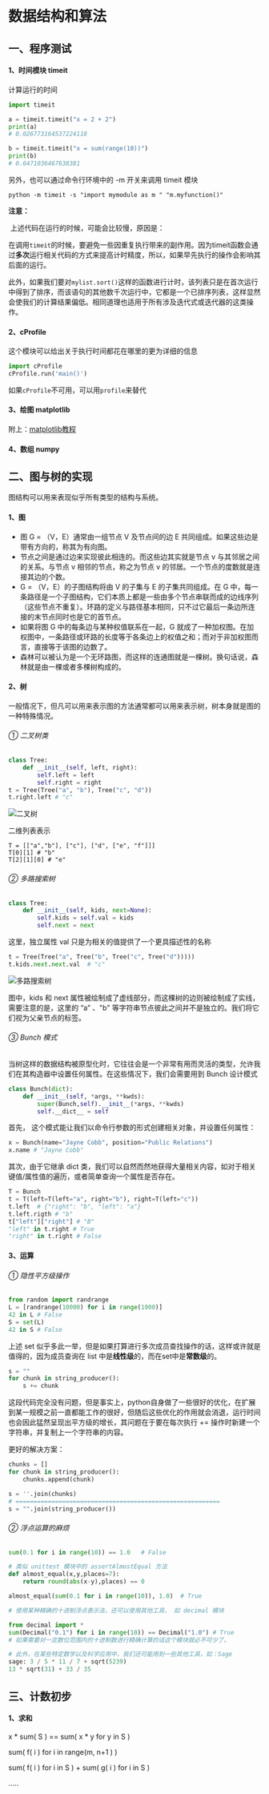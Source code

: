 # 数据结构和算法

## 一、程序测试

#### 1、时间模块 timeit

计算运行的时间

```python
import timeit

a = timeit.timeit("x = 2 + 2")
print(a)
# 0.026773164537224118

b = timeit.timeit("x = sum(range(10))")
print(b)
# 0.6471036467638381
```

另外，也可以通过命令行环境中的 -m 开关来调用 timeit 模块

`python -m timeit -s "import mymodule as m " "m.myfunction()"`

**注意：**

​	上述代码在运行的时候，可能会比较慢，原因是：

​	在调用`timeit`的时候，要避免一些因重复执行带来的副作用。因为timeit函数会通过**多次**运行相关代码的方式来提高计时精度，所以，如果早先执行的操作会影响其后面的运行。

​	此外，如果我们要对`mylist.sort()`这样的函数进行计时，该列表只是在首次运行中得到了排序，而该语句的其他数千次运行中，它都是一个已排序列表，这样显然会使我们的计算结果偏低。相同道理也适用于所有涉及迭代式或迭代器的这类操作。

#### 2、cProfile

这个模块可以给出关于执行时间都花在哪里的更为详细的信息

```python
import cProfile
cProfile.run('main()')
```

如果`cProfile`不可用，可以用`profile`来替代

#### 3、绘图 matplotlib

附上：[matplotlib教程](https://blog.csdn.net/qq_34337272/article/details/79555544)

#### 4、数组 numpy



## 二、图与树的实现

图结构可以用来表现似乎所有类型的结构与系统。

#### 1、图

- 图 G = （V，E）通常由一组节点 V 及节点间的边 E 共同组成。如果这些边是带有方向的，称其为有向图。
- 节点之间是通过边来实现彼此相连的。而这些边其实就是节点 v 与其邻居之间的关系。与节点 v 相邻的节点，称之为节点 v 的邻居。一个节点的度数就是连接其边的个数。
- G = （V，E）的子图结构将由 V 的子集与 E 的子集共同组成。在 G 中，每一条路径是一个子图结构，它们本质上都是一些由多个节点串联而成的边线序列（这些节点不重复）。环路的定义与路径基本相同，只不过它最后一条边所连接的末节点同时也是它的首节点。
- 如果将图 G 中的每条边与某种权值联系在一起，G 就成了一种加权图。在加权图中，一条路径或环路的长度等于各条边上的权值之和；而对于非加权图而言，直接等于该图的边数了。
- 森林可以被认为是一个无环路图，而这样的连通图就是一棵树。换句话说，森林就是由一棵或者多棵树构成的。

#### 2、树

一般情况下，但凡可以用来表示图的方法通常都可以用来表示树，树本身就是图的一种特殊情况。

###### ① 二叉树类

```python
class Tree:
    def __init__(self, left, right):
        self.left = left
        self.right = right
t = Tree(Tree("a", "b"), Tree("c", "d"))
t.right.left # "c"
```

![二叉树](..\img\二叉树.png)

二维列表表示

```
T = [["a","b"], ["c"], ["d", ["e", "f"]]]
T[0][1] # "b"
T[2][1][0] # "e"
```

###### ② 多路搜索树

```python
class Tree:
    def __init__(self, kids, next=None):
        self.kids = self.val = kids
        self.next = next
```

这里，独立属性 val 只是为相关的值提供了一个更具描述性的名称

```python
t = Tree(Tree("a", Tree("b", Tree("c", Tree("d")))))
t.kids.next.next.val  # "c"
```

![多路搜索树](..\img\多路搜索树.png)

图中，kids 和 next 属性被绘制成了虚线部分，而这棵树的边则被绘制成了实线，需要注意的是，这里的 “a” 、"b" 等字符串节点彼此之间并不是独立的。我们将它们视为父亲节点的标签。

###### ③ Bunch 模式

当树这样的数据结构被原型化时，它往往会是一个非常有用而灵活的类型，允许我们在其构造器中设置任何属性。在这些情况下，我们会需要用到 Bunch 设计模式

```python
class Bunch(dict):
    def __init__(self, *args, **kwds):
        super(Bunch,self).__init__(*args, **kwds)
        self.__dict__ = self
```

首先， 这个模式能让我们以命令行参数的形式创建相关对象，并设置任何属性：

```python
x = Bunch(name="Jayne Cobb", position="Public Relations")
x.name # "Jayne Cobb"
```

其次，由于它继承 dict 类，我们可以自然而然地获得大量相关内容，如对于相关键值/属性值的遍历，或者简单查询一个属性是否存在。

```python
T = Bunch
t = T(left=T(left="a", right="b"), right=T(left="c"))
t.left  # {"right": "b", "left": "a"}
t.left.rigth # "b"
t["left"]["right"] # "B"
"left" in t.right # True
"right" in t.right # False
```

#### 3、运算

###### ① 隐性平方级操作

```python
from random import randrange
L = [randrange(10000) for i in range(1000)]
42 in L # False
S = set(L)
42 in S # False
```

上述 set 似乎多此一举，但是如果打算进行多次成员查找操作的话，这样或许就是值得的，因为成员查询在 list 中是**线性级**的，而在set中是**常数级**的。

```python
s = ""
for chunk in string_producer():
    s += chunk
```

这段代码完全没有问题，但是事实上，python自身做了一些很好的优化，在扩展到某一规模之前一直都能工作的很好，但随后这些优化的作用就会消退，运行时间也会因此猛然呈现出平方级的增长，其问题在于要在每次执行 += 操作时新建一个字符串，并复制上一个字符串的内容。

更好的解决方案：

```python
chunks = []
for chunk in string_producer():
    chunks.append(chunk)

s = ''.join(chunks)
# =========================================================
s = "".join(string_producer())
```

###### ② 浮点运算的麻烦

```python
sum(0.1 for i in range(10)) == 1.0   # False

# 类似 unittest 模块中的 assertAlmostEqual 方法
def almost_equal(x,y,places=7):
    return round(abs(x-y),places) == 0

almost_equal(sum(0.1 for i in range(10)), 1.0)  # True

# 使用某种精确的十进制浮点表示法，还可以使用其他工具， 如 decimal 模块

from decimal import *
sum(Decimal("0.1") for i in range(10)) == Decimal("1.0") # True
# 如果需要对一定数位范围内的十进制数进行精确计算的话这个模块就必不可少了。

# 此外，在某些特定数学以及科学应用中，我们还可能用到一些其他工具，如：Sage
sage: 3 / 5 * 11 / 7 + sqrt(5239)
13 * sqrt(31) + 33 / 35

```

## 三、计数初步

#### 1、求和

x * sum( S ) == sum( x * y for y in S )

sum( f( i ) for i in range(m, n+1 ) )

sum( f( i ) for i in S ) + sum( g( i ) for i in S )

.....